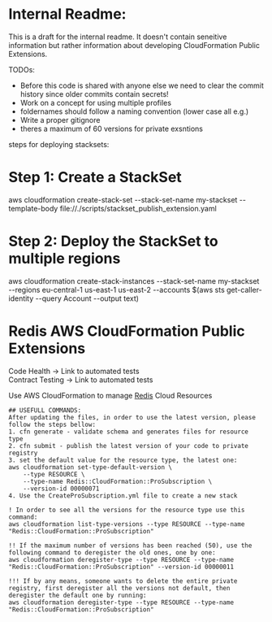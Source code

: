 # Internal Readme:
This is a draft for the internal readme. It doesn't contain seneitive information but rather information about developing CloudFormation Public Extensions.

TODOs:
- Before this code is shared with anyone else we need to clear the commit history since older commits contain secrets!
- Work on a concept for using multiple profiles
- foldernames should follow a naming convention (lower case all e.g.)
- Write a proper gitignore
- theres a maximum of 60 versions for private exsntions

steps for deploying stacksets:
 # Step 1: Create a StackSet
aws cloudformation create-stack-set --stack-set-name my-stackset --template-body file://./scripts/stackset_publish_extension.yaml 

# Step 2: Deploy the StackSet to multiple regions
aws cloudformation create-stack-instances --stack-set-name my-stackset --regions eu-central-1 us-east-1 us-east-2 --accounts $(aws sts get-caller-identity --query Account --output text)


# Redis AWS CloudFormation Public Extensions 
Code Health -> Link to automated tests  
Contract Testing -> Link to automated tests

Use AWS CloudFormation to manage [Redis](https://redis.io/) Cloud Resources

```
## USEFULL COMMANDS:
After updating the files, in order to use the latest version, please follow the steps bellow:
1. cfn generate - validate schema and generates files for resource type
2. cfn submit - publish the latest version of your code to private registry
3. set the default value for the resource type, the latest one:
aws cloudformation set-type-default-version \
    --type RESOURCE \
    --type-name Redis::CloudFormation::ProSubscription \
    --version-id 00000071
4. Use the CreateProSubscription.yml file to create a new stack

! In order to see all the versions for the resource type use this command:
aws cloudformation list-type-versions --type RESOURCE --type-name "Redis::CloudFormation::ProSubscription"

!! If the maximum number of versions has been reached (50), use the following command to deregister the old ones, one by one:
aws cloudformation deregister-type --type RESOURCE --type-name "Redis::CloudFormation::ProSubscription" --version-id 00000011

!!! If by any means, someone wants to delete the entire private registry, first deregister all the versions not default, then deregister the default one by running:
aws cloudformation deregister-type --type RESOURCE --type-name "Redis::CloudFormation::ProSubscription"

